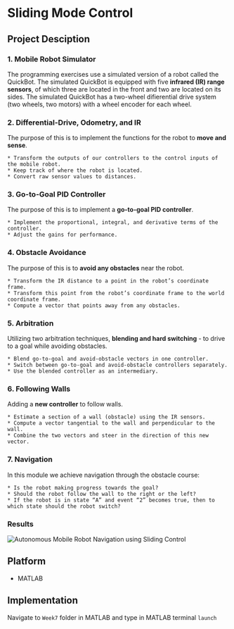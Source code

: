 # Sliding Mode Control

## Project Desciption

### 1. Mobile Robot Simulator
The programming exercises use a simulated version of a robot called the QuickBot. The simulated QuickBot is equipped with five **infrared (IR) range sensors**, of which three are located in the front and two are located on its sides. The simulated QuickBot has a two-wheel difierential drive system (two wheels, two motors) with a wheel encoder for each wheel.

### 2. Differential-Drive, Odometry, and IR
The purpose of this is to implement the functions for the robot to **move and sense**.

    * Transform the outputs of our controllers to the control inputs of the mobile robot.
    * Keep track of where the robot is located.
    * Convert raw sensor values to distances.

### 3. Go-to-Goal PID Controller
The purpose of this is to implement a **go-to-goal PID controller**.

    * Implement the proportional, integral, and derivative terms of the controller.
    * Adjust the gains for performance.

### 4. Obstacle Avoidance
The purpose of this is to **avoid any obstacles** near the robot.

    * Transform the IR distance to a point in the robot’s coordinate frame.
    * Transform this point from the robot’s coordinate frame to the world coordinate frame.
    * Compute a vector that points away from any obstacles.
    
### 5. Arbitration
Utilizing two arbitration techniques, **blending and hard switching** - to drive to a goal while avoiding obstacles.

    * Blend go-to-goal and avoid-obstacle vectors in one controller.
    * Switch between go-to-goal and avoid-obstacle controllers separately.
    * Use the blended controller as an intermediary.

### 6. Following Walls
Adding a **new controller** to follow walls.

    * Estimate a section of a wall (obstacle) using the IR sensors.
    * Compute a vector tangential to the wall and perpendicular to the wall.
    * Combine the two vectors and steer in the direction of this new vector.
    
### 7. Navigation
In this module we achieve navigation through the obstacle course:

    * Is the robot making progress towards the goal?
    * Should the robot follow the wall to the right or the left?
    * If the robot is in state “A” and event “2” becomes true, then to which state should the robot switch?
    
### Results

![Autonomous Mobile Robot Navigation using Sliding Control](/Media/Controls1.gif)

## Platform
* MATLAB

## Implementation
Navigate to  ``` Week7 ``` folder in MATLAB and type in MATLAB terminal ``` launch ```  
